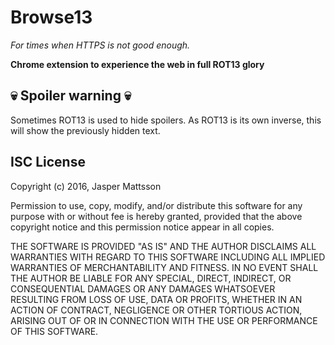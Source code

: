 Browse13
========
*For times when HTTPS is not good enough.*

**Chrome extension to experience the web in full ROT13 glory**

:skull: Spoiler warning :skull:
-------------------------------
Sometimes ROT13 is used to hide spoilers. As ROT13 is its own inverse, this 
will show the previously hidden text.

ISC License
-----------

Copyright (c) 2016, Jasper Mattsson

Permission to use, copy, modify, and/or distribute this software for any purpose with or without fee is hereby granted, provided that the above copyright notice and this permission notice appear in all copies.

THE SOFTWARE IS PROVIDED "AS IS" AND THE AUTHOR DISCLAIMS ALL WARRANTIES WITH REGARD TO THIS SOFTWARE INCLUDING ALL IMPLIED WARRANTIES OF MERCHANTABILITY AND FITNESS. IN NO EVENT SHALL THE AUTHOR BE LIABLE FOR ANY SPECIAL, DIRECT, INDIRECT, OR CONSEQUENTIAL DAMAGES OR ANY DAMAGES WHATSOEVER RESULTING FROM LOSS OF USE, DATA OR PROFITS, WHETHER IN AN ACTION OF CONTRACT, NEGLIGENCE OR OTHER TORTIOUS ACTION, ARISING OUT OF OR IN CONNECTION WITH THE USE OR PERFORMANCE OF THIS SOFTWARE.

